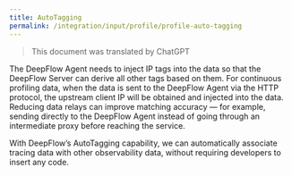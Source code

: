```yaml
---
title: AutoTagging
permalink: /integration/input/profile/profile-auto-tagging
---
```


> This document was translated by ChatGPT

The DeepFlow Agent needs to inject IP tags into the data so that the DeepFlow Server can derive all other tags based on them. For continuous profiling data, when the data is sent to the DeepFlow Agent via the HTTP protocol, the upstream client IP will be obtained and injected into the data. Reducing data relays can improve matching accuracy — for example, sending directly to the DeepFlow Agent instead of going through an intermediate proxy before reaching the service.

With DeepFlow’s AutoTagging capability, we can automatically associate tracing data with other observability data, without requiring developers to insert any code.